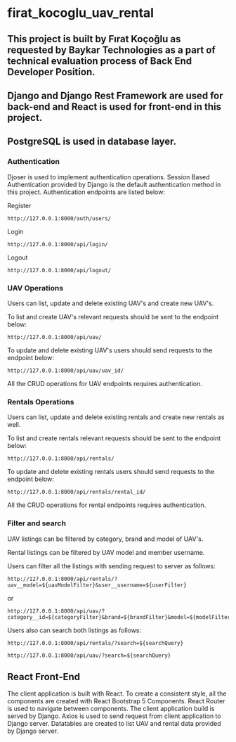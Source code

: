 # firat_kocoglu_uav_rental

## This project is built by Fırat Koçoğlu as requested by Baykar Technologies as a part of technical evaluation process of Back End Developer Position.

## Django and Django Rest Framework are used for back-end and React is used for front-end in this project.

## PostgreSQL is used in database layer.

### Authentication

Djoser is used to implement authentication operations. Session Based Authentication provided by Django is the default authentication method in this project. Authentication endpoints are listed below:

Register

```
http://127.0.0.1:8000/auth/users/
```

Login

```
http://127.0.0.1:8000/api/login/
```

Logout

```
http://127.0.0.1:8000/api/logout/
```

### UAV Operations

Users can list, update and delete existing UAV's and create new UAV's.

To list and create UAV's relevant requests should be sent to the endpoint below:

```
http://127.0.0.1:8000/api/uav/
```

To update and delete existing UAV's users should send requests to the endpoint below:

```
http://127.0.0.1:8000/api/uav/uav_id/
```

All the CRUD operations for UAV endpoints requires authentication.

### Rentals Operations

Users can list, update and delete existing rentals and create new rentals as well.

To list and create rentals relevant requests should be sent to the endpoint below:

```
http://127.0.0.1:8000/api/rentals/
```

To update and delete existing rentals users should send requests to the endpoint below:

```
http://127.0.0.1:8000/api/rentals/rental_id/
```

All the CRUD operations for rental endpoints requires authentication.

### Filter and search

UAV listings can be filtered by category, brand and model of UAV's.

Rental listings can be filtered by UAV model and member username.

Users can filter all the listings with sending request to server as follows:

```
http://127.0.0.1:8000/api/rentals/?uav__model=${uavModelFilter}&user__username=${userFilter}
```

or

```
http://127.0.0.1:8000/api/uav/?category__id=${categoryFilter}&brand=${brandFilter}&model=${modelFilter}
```

Users also can search both listings as follows:

```
http://127.0.0.1:8000/api/rentals/?search=${searchQuery}
```

```
http://127.0.0.1:8000/api/uav/?search=${searchQuery}
```

## React Front-End

The client application is built with React. To create a consistent style, all the components are created with React Bootstrap 5 Components. React Router is used to navigate between components. The client application build is served by Django. Axios is used to send request from client application to Django server. Datatables are created to list UAV and rental data provided by Django server.
